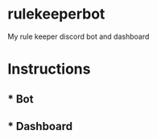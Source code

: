 # rulekeeperbot
My rule keeper discord bot and dashboard


# Instructions

## * Bot

## * Dashboard
